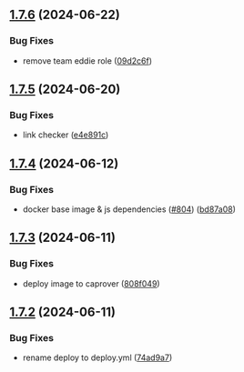 ## [1.7.6](https://github.com/EddieHubCommunity/EddieBot/compare/v1.7.5...v1.7.6) (2024-06-22)


### Bug Fixes

* remove team eddie role ([09d2c6f](https://github.com/EddieHubCommunity/EddieBot/commit/09d2c6f64bffa1537bb78028733f95239e6f673b))



## [1.7.5](https://github.com/EddieHubCommunity/EddieBot/compare/v1.7.4...v1.7.5) (2024-06-20)


### Bug Fixes

* link checker ([e4e891c](https://github.com/EddieHubCommunity/EddieBot/commit/e4e891c987a52a20f2465062cc5599af5bcbcd58))



## [1.7.4](https://github.com/EddieHubCommunity/EddieBot/compare/v1.7.3...v1.7.4) (2024-06-12)


### Bug Fixes

* docker base image & js dependencies ([#804](https://github.com/EddieHubCommunity/EddieBot/issues/804)) ([bd87a08](https://github.com/EddieHubCommunity/EddieBot/commit/bd87a08501bb420801ef05288e28ff4c6bb9bfef))



## [1.7.3](https://github.com/EddieHubCommunity/EddieBot/compare/v1.7.2...v1.7.3) (2024-06-11)


### Bug Fixes

* deploy image to caprover ([808f049](https://github.com/EddieHubCommunity/EddieBot/commit/808f049467176ea5f8616637501a88b3e5e8263a))



## [1.7.2](https://github.com/EddieHubCommunity/EddieBot/compare/v1.7.1...v1.7.2) (2024-06-11)


### Bug Fixes

* rename deploy to deploy.yml ([74ad9a7](https://github.com/EddieHubCommunity/EddieBot/commit/74ad9a7f25143f50cd8e69d8c39474371f819336))




